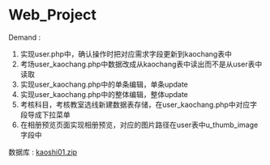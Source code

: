 # Web_Project

Demand :
 1. 实现user.php中，确认操作时把对应需求字段更新到kaochang表中
 2. 考场user_kaochang.php中数据改成从kaochang表中读出而不是从user表中读取
 3. 实现user_kaochang.php中的单条编辑，单条update
 4. 实现user_kaochang.php中的整体编辑，整体update
 5. 考核科目，考核教室选线新建数据表存储，在user_kaochang.php中对应字段导成下拉菜单
 6. 在相册预览页面实现相册预览，对应的图片路径在user表中u_thumb_image字段中

数据库 : <a href="http://172.30.87.177:8080/kaoshi01.zip">kaoshi01.zip</a>
